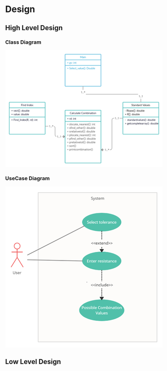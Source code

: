 # Design
## High Level Design
### Class Diagram
![Class Diagram](https://github.com/261833/Prachiproject/blob/main/Design/ClassdiagramP.png)
### UseCase Diagram
![Use Case Diagram](https://github.com/261833/Prachiproject/blob/main/2_Design/Use%20case%20diagram.png)
## Low Level Design

